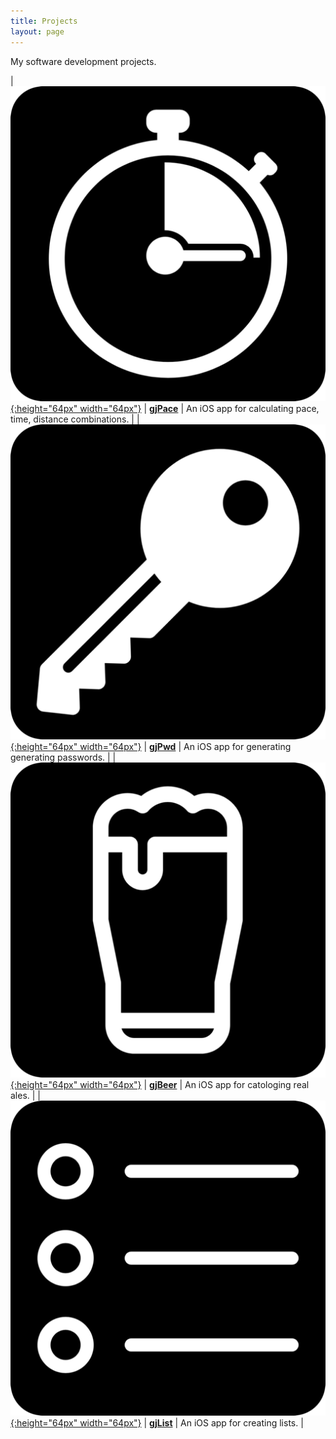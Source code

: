 ```yaml
---
title: Projects
layout: page
---
```


My software development projects.

| [![gjPace](/images/gjPace-icon.png){:height="64px" width="64px"}](/gjPace) | [**gjPace**](/gjPace) | An iOS app for calculating pace, time, distance combinations. |
| [![gjPwd](/images/gjPwd-icon.png){:height="64px" width="64px"}](/gjPwd) | [**gjPwd**](/gjPwd) | An iOS app for generating generating passwords. |
| [![gjBeer](/images/gjBeer-icon.png){:height="64px" width="64px"}](/gjBeer) | [**gjBeer**](/gjBeer) | An iOS app for catologing real ales. |
| [![gjList](/images/gjList-icon.png){:height="64px" width="64px"}](/gjList) | [**gjList**](/gjList) | An iOS app for creating lists. |
